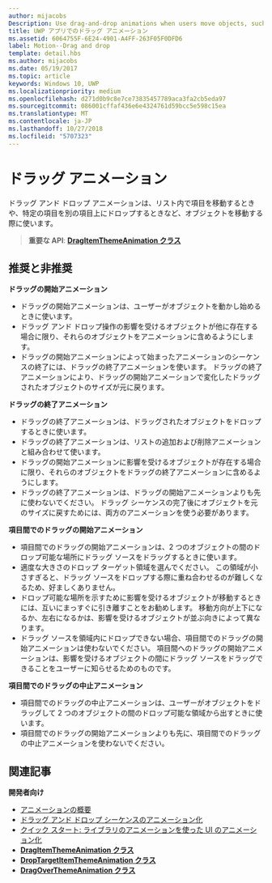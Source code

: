 ```yaml
---
author: mijacobs
Description: Use drag-and-drop animations when users move objects, such as moving an item within a list, or dropping an item on top of another.
title: UWP アプリでのドラッグ アニメーション
ms.assetid: 6064755F-6E24-4901-A4FF-263F05F0DFD6
label: Motion--Drag and drop
template: detail.hbs
ms.author: mijacobs
ms.date: 05/19/2017
ms.topic: article
keywords: Windows 10, UWP
ms.localizationpriority: medium
ms.openlocfilehash: d271d0b9c8e7ce73835457789aca3fa2cb5eda97
ms.sourcegitcommit: 086001cffaf436e6e4324761d59bcc5e598c15ea
ms.translationtype: MT
ms.contentlocale: ja-JP
ms.lasthandoff: 10/27/2018
ms.locfileid: "5707323"
---
```

# <a name="drag-animations"></a>ドラッグ アニメーション




ドラッグ アンド ドロップ アニメーションは、リスト内で項目を移動するときや、特定の項目を別の項目上にドロップするときなど、オブジェクトを移動する際に使います。

> **重要な API**: [**DragItemThemeAnimation クラス**](https://msdn.microsoft.com/library/windows/apps/br243174)


## <a name="dos-and-donts"></a>推奨と非推奨


**ドラッグの開始アニメーション**

-   ドラッグの開始アニメーションは、ユーザーがオブジェクトを動かし始めるときに使います。
-   ドラッグ アンド ドロップ操作の影響を受けるオブジェクトが他に存在する場合に限り、それらのオブジェクトをアニメーションに含めるようにします。
-   ドラッグの開始アニメーションによって始まったアニメーションのシーケンスの終了には、ドラッグの終了アニメーションを使います。 ドラッグの終了アニメーションにより、ドラッグの開始アニメーションで変化したドラッグされたオブジェクトのサイズが元に戻ります。

**ドラッグの終了アニメーション**

-   ドラッグの終了アニメーションは、ドラッグされたオブジェクトをドロップするときに使います。
-   ドラッグの終了アニメーションは、リストの追加および削除アニメーションと組み合わせて使います。
-   ドラッグの開始アニメーションに影響を受けるオブジェクトが存在する場合に限り、それらのオブジェクトをドラッグの終了アニメーションに含めるようにします。
-   ドラッグの終了アニメーションは、ドラッグの開始アニメーションよりも先に使わないでください。 ドラッグ シーケンスの完了後にオブジェクトを元のサイズに戻すためには、両方のアニメーションを使う必要があります。

**項目間でのドラッグの開始アニメーション**

-   項目間でのドラッグの開始アニメーションは、2 つのオブジェクトの間のドロップ可能な場所にドラッグ ソースをドラッグするときに使います。
-   適度な大きさのドロップ ターゲット領域を選んでください。 この領域が小さすぎると、ドラッグ ソースをドロップする際に重ね合わせるのが難しくなるため、好ましくありません。
-   ドロップ可能な場所を示すために影響を受けるオブジェクトが移動するときには、互いにまっすぐに引き離すことをお勧めします。 移動方向が上下になるか、左右になるかは、影響を受けるオブジェクトが並ぶ向きによって異なります。
-   ドラッグ ソースを領域内にドロップできない場合、項目間でのドラッグの開始アニメーションは使わないでください。 項目間へのドラッグの開始アニメーションは、影響を受けるオブジェクトの間にドラッグ ソースをドラッグできることをユーザーに知らせるためのものです。

**項目間でのドラッグの中止アニメーション**

-   項目間でのドラッグの中止アニメーションは、ユーザーがオブジェクトをドラッグして 2 つのオブジェクトの間のドロップ可能な領域から出すときに使います。
-   項目間でのドラッグの開始アニメーションよりも先に、項目間でのドラッグの中止アニメーションを使わないでください。


## <a name="related-articles"></a>関連記事

**開発者向け**
* [アニメーションの概要](https://msdn.microsoft.com/library/windows/apps/mt187350)
* [ドラッグ アンド ドロップ シーケンスのアニメーション化](https://msdn.microsoft.com/library/windows/apps/xaml/jj649427)
* [クイック スタート: ライブラリのアニメーションを使った UI のアニメーション化](https://msdn.microsoft.com/library/windows/apps/xaml/hh452703)
* [**DragItemThemeAnimation クラス**](https://msdn.microsoft.com/library/windows/apps/br243174)
* [**DropTargetItemThemeAnimation クラス**](https://msdn.microsoft.com/library/windows/apps/br243186)
* [**DragOverThemeAnimation クラス**](https://msdn.microsoft.com/library/windows/apps/br243180)


 




